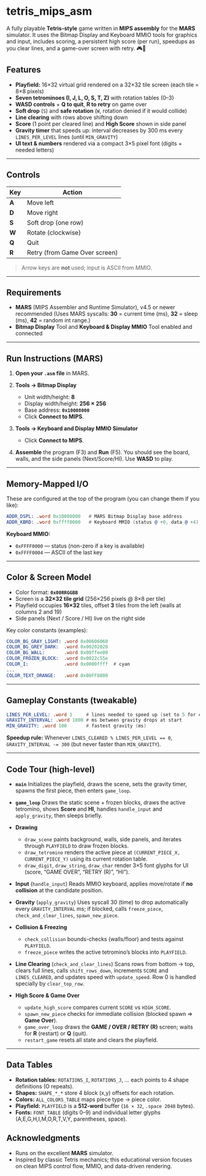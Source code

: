 # tetris_mips_asm

A fully playable **Tetris-style** game written in **MIPS assembly** for the **MARS** simulator.
It uses the Bitmap Display and Keyboard MMIO tools for graphics and input, includes scoring, a persistent high score (per run), speedups as you clear lines, and a game-over screen with retry. 🎮🧱

## Features

- **Playfield:** 16×32 virtual grid rendered on a 32×32 tile screen (each tile = 8×8 pixels)
- **Seven tetrominoes (I, J, L, O, S, T, Z)** with rotation tables (0–3)
- **WASD controls** + **Q to quit**, **R to retry** on game over
- **Soft drop** (`S`) and **safe rotation** (`W`, rotation denied if it would collide)
- **Line clearing** with rows above shifting down
- **Score** (1 point per cleared line) and **High Score** shown in side panel
- **Gravity timer** that speeds up: interval decreases by 300 ms every `LINES_PER_LEVEL` lines (until `MIN_GRAVITY`)
- **UI text & numbers** rendered via a compact 3×5 pixel font (digits + needed letters)

---

## Controls

| Key   | Action                        |
| ----- | ----------------------------- |
| **A** | Move left                     |
| **D** | Move right                    |
| **S** | Soft drop (one row)           |
| **W** | Rotate (clockwise)            |
| **Q** | Quit                          |
| **R** | Retry (from Game Over screen) |

> Arrow keys are **not** used; input is ASCII from MMIO.

---

## Requirements

- **MARS** (MIPS Assembler and Runtime Simulator), v4.5 or newer recommended
  (Uses MARS syscalls: **30** = current time (ms), **32** = sleep (ms), **42** = random int range.)
- **Bitmap Display** Tool and **Keyboard & Display MMIO** Tool enabled and connected

---

## Run Instructions (MARS)

1. **Open your `.asm` file** in MARS.
2. **Tools → Bitmap Display**

   - Unit width/height: **8**
   - Display width/height: **256 × 256**
   - Base address: **`0x10008000`**
   - Click **Connect to MIPS**.

3. **Tools → Keyboard and Display MMIO Simulator**

   - Click **Connect to MIPS**.

4. **Assemble** the program (F3) and **Run** (F5).
   You should see the board, walls, and the side panels (Next/Score/HI). Use **WASD** to play.

---

## Memory-Mapped I/O

These are configured at the top of the program (you can change them if you like):

```asm
ADDR_DSPL: .word 0x10008000   # MARS Bitmap Display base address
ADDR_KBRD: .word 0xffff0000   # Keyboard MMIO (status @ +0, data @ +4)
```

**Keyboard MMIO:**

- `0xFFFF0000` — status (non-zero if a key is available)
- `0xFFFF0004` — ASCII of the last key

---

## Color & Screen Model

- Color format: **`0x00RRGGBB`**
- Screen is a **32×32 tile grid** (256×256 pixels @ 8×8 per tile)
- Playfield occupies **16×32** tiles, offset **3** tiles from the left (walls at columns 2 and 19)
- Side panels (Next / Score / HI) live on the right side

Key color constants (examples):

```asm
COLOR_BG_GRAY_LIGHT: .word 0x00606060
COLOR_BG_GREY_DARK:  .word 0x00202020
COLOR_BG_WALL:       .word 0x00ffee00
COLOR_FROZEN_BLOCK:  .word 0x0022c55e
COLOR_I:             .word 0x0000ffff  # cyan
...
COLOR_TEXT_ORANGE:   .word 0x00FF8800
```

---

## Gameplay Constants (tweakable)

```asm
LINES_PER_LEVEL: .word 1     # lines needed to speed up (set to 5 for classic feel)
GRAVITY_INTERVAL: .word 1000 # ms between gravity drops at start
MIN_GRAVITY: .word 100       # fastest gravity (ms)
```

**Speedup rule:** Whenever `LINES_CLEARED % LINES_PER_LEVEL == 0`,
`GRAVITY_INTERVAL -= 300` (but never faster than `MIN_GRAVITY`).

---

## Code Tour (high-level)

- **`main`**
  Initializes the playfield, draws the scene, sets the gravity timer, spawns the first piece, then enters `game_loop`.

- **`game_loop`**
  Draws the static scene + frozen blocks, draws the active tetromino, shows **Score** and **HI**, handles `handle_input` and `apply_gravity`, then sleeps briefly.

- **Drawing**

  - `draw_scene` paints background, walls, side panels, and iterates through `PLAYFIELD` to draw frozen blocks.
  - `draw_tetromino` renders the active piece at `(CURRENT_PIECE_X, CURRENT_PIECE_Y)` using its current rotation table.
  - `draw_digit`, `draw_string`, `draw_char` render 3×5 font glyphs for UI (score, “GAME OVER”, “RETRY (R)”, “HI”).

- **Input** (`handle_input`)
  Reads MMIO keyboard, applies move/rotate if **no collision** at the candidate position.

- **Gravity** (`apply_gravity`)
  Uses syscall 30 (time) to drop automatically every `GRAVITY_INTERVAL` ms; if blocked, calls `freeze_piece`, `check_and_clear_lines`, `spawn_new_piece`.

- **Collision & Freezing**

  - `check_collision` bounds-checks (walls/floor) and tests against `PLAYFIELD`.
  - `freeze_piece` writes the active tetromino’s blocks into `PLAYFIELD`.

- **Line Clearing** (`check_and_clear_lines`)
  Scans rows from bottom → top, clears full lines, calls `shift_rows_down`, increments `SCORE` and `LINES_CLEARED`, and updates speed with `update_speed`.
  Row 0 is handled specially by `clear_top_row`.

- **High Score & Game Over**

  - `update_high_score` compares current `SCORE` vs `HIGH_SCORE`.
  - `spawn_new_piece` checks for immediate collision (blocked spawn ⇒ **Game Over**).
  - `game_over_loop` draws the **GAME / OVER / RETRY (R)** screen; waits for **R** (restart) or **Q** (quit).
  - `restart_game` resets all state and clears the playfield.

---

## Data Tables

- **Rotation tables:** `ROTATIONS_I`, `ROTATIONS_J`, … each points to 4 shape definitions (O repeats).
- **Shapes:** `SHAPE_*_*` store 4 block (x,y) offsets for each rotation.
- **Colors:** `ALL_COLORS_TABLE` maps piece type → piece color.
- **Playfield:** `PLAYFIELD` is a **512-word** buffer (`16 × 32`, `.space 2048` bytes).
- **Fonts:** `FONT_TABLE` (digits 0–9) and individual letter glyphs (A,E,G,H,I,M,O,R,T,V,Y, parentheses, space).

## Acknowledgments

- Runs on the excellent **MARS** simulator.
- Inspired by classic Tetris mechanics; this educational version focuses on clean MIPS control flow, MMIO, and data-driven rendering.
